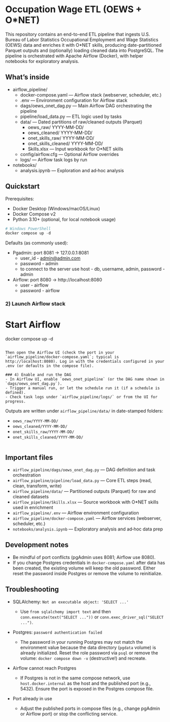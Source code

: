 # Occupation Wage ETL (OEWS + O*NET)

This repository contains an end-to-end ETL pipeline that ingests U.S. Bureau of Labor Statistics Occupational Employment and Wage Statistics (OEWS) data and enriches it with O*NET skills, producing date-partitioned Parquet outputs and (optionally) loading cleaned data into PostgreSQL. The pipeline is orchestrated with Apache Airflow (Docker), with helper notebooks for exploratory analysis.

## What’s inside

- airflow_pipeline/
  - docker-compose.yaml — Airflow stack (webserver, scheduler, etc.)
  - .env — Environment configuration for Airflow stack
  - dags/oews_onet_dag.py — Main Airflow DAG orchestrating the pipeline
  - pipeline/load_data.py — ETL logic used by tasks
  - data/ — Dated partitions of raw/cleaned outputs (Parquet)
    - oews_raw/ YYYY-MM-DD/
    - oews_cleaned/ YYYY-MM-DD/
    - onet_skills_raw/ YYYY-MM-DD/
    - onet_skills_cleaned/ YYYY-MM-DD/
    - Skills.xlsx — Input workbook for O*NET skills
  - config/airflow.cfg — Optional Airflow overrides
  - logs/ — Airflow task logs by run
- notebooks/
  - analysis.ipynb — Exploration and ad‑hoc analysis


## Quickstart

Prerequisites:
- Docker Desktop (Windows/macOS/Linux)
- Docker Compose v2
- Python 3.10+ (optional, for local notebook usage)

```powershell
# Windows PowerShell
docker compose up -d
```

Defaults (as commonly used):
- Pgadmin: port 8081 → 127.0.0.1:8081
    - user_id - admin@admin.com
    - password - admin
    - to connect to the server
        use host - db, username, admin, password - admin
- Airflow: port 8080 → http://localhost:8080
    - user - airflow
    - password - airflow

### 2) Launch Airflow stack

# Start Airflow
docker compose up -d
```

Then open the Airflow UI (check the port in your `airflow_pipeline/docker-compose.yaml`; typical is http://localhost:8080). Log in with the credentials configured in your .env (or defaults in the compose file).

### 4) Enable and run the DAG
- In Airflow UI, enable `oews_onet_pipeline` (or the DAG name shown in `dags/oews_onet_dag.py`).
- Trigger a manual run, or let the schedule run it (if a schedule is defined).
- Check task logs under `airflow_pipeline/logs/` or from the UI for progress.
```

Outputs are written under `airflow_pipeline/data/` in date-stamped folders:
- `oews_raw/YYYY-MM-DD/`
- `oews_cleaned/YYYY-MM-DD/`
- `onet_skills_raw/YYYY-MM-DD/`
- `onet_skills_cleaned/YYYY-MM-DD/`

```

```

## Important files
- `airflow_pipeline/dags/oews_onet_dag.py` — DAG definition and task orchestration
- `airflow_pipeline/pipeline/load_data.py` — Core ETL steps (read, clean, transform, write)
- `airflow_pipeline/data/` — Partitioned outputs (Parquet) for raw and cleaned datasets
- `airflow_pipeline/Skills.xlsx` — Source workbook with O*NET skills used in enrichment
- `airflow_pipeline/.env` — Airflow environment configuration
- `airflow_pipeline/docker-compose.yaml` — Airflow services (webserver, scheduler, etc.)
- `notebooks/analysis.ipynb` — Exploratory analysis and ad‑hoc data prep

## Development notes
- Be mindful of port conflicts (pgAdmin uses 8081; Airflow use 8080).
- If you change Postgres credentials in `docker-compose.yaml` after data has been created, the existing volume will keep the old password. Either reset the password inside Postgres or remove the volume to reinitialize.

## Troubleshooting

- SQLAlchemy: `Not an executable object: 'SELECT ...'`
  - Use `from sqlalchemy import text` and then `conn.execute(text("SELECT ..."))` or `conn.exec_driver_sql("SELECT ...")`.

- Postgres: `password authentication failed`
  - The password in your running Postgres may not match the environment value because the data directory (`pgdata` volume) is already initialized. Reset the role password via `psql` or remove the volume: `docker compose down -v` (destructive!) and recreate.

- Airflow cannot reach Postgres
  - If Postgres is not in the same compose network, use `host.docker.internal` as the host and the published port (e.g., 5432). Ensure the port is exposed in the Postgres compose file.

- Port already in use
  - Adjust the published ports in compose files (e.g., change pgAdmin or Airflow port) or stop the conflicting service.
